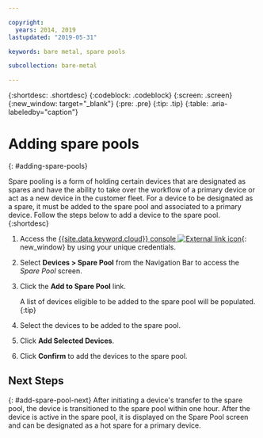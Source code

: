 ```yaml
---

copyright:
  years: 2014, 2019
lastupdated: "2019-05-31"

keywords: bare metal, spare pools

subcollection: bare-metal

---
```


{:shortdesc: .shortdesc}
{:codeblock: .codeblock}
{:screen: .screen}
{:new_window: target="_blank"}
{:pre: .pre}
{:tip: .tip}
{:table: .aria-labeledby="caption"}


# Adding spare pools
{: #adding-spare-pools}

Spare pooling is a form of holding certain devices that are designated as spares and have the ability to take over the workflow of a primary device or act as a new device in the customer fleet. For a device to be designated as a spare, it must be added to the spare pool and associated to a primary device. Follow the steps below to add a device to the spare pool.
{:shortdesc}

1. Access the [{{site.data.keyword.cloud}} console ![External link icon](../icons/launch-glyph.svg "External link icon")](https://cloud.ibm.com/){: new_window} by using your unique credentials.
2. Select **Devices > Spare Pool** from the Navigation Bar to access the *Spare Pool* screen.
3. Click the **Add to Spare Pool** link.

   A list of devices eligible to be added to the spare pool will be populated.
   {:tip}

4. Select the devices to be added to the spare pool.
5. Click **Add Selected Devices**.
6. Click **Confirm** to add the devices to the spare pool.

## Next Steps
{: #add-spare-pool-next}
After initiating a device's transfer to the spare pool, the device is transitioned to the spare pool within one hour. After the device is active in the spare pool, it is displayed on the Spare Pool screen and can be designated as a hot spare for a primary device.
